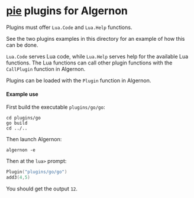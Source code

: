 [pie](https://github.com/natefinch/pie) plugins for Algernon
===========================================================

Plugins must offer `Lua.Code` and `Lua.Help` functions.

See the two plugins examples in this directory for an example of how this can be done.

`Lua.Code` serves Lua code, while `Lua.Help` serves help for the available Lua functions.
The Lua functions can call other plugin functions with the `CallPlugin` function in Algernon.

Plugins can be loaded with the `Plugin` function in Algernon.

#### Example use

First build the executable `plugins/go/go`:

```shell
cd plugins/go
go build
cd ../..
```

Then launch Algernon:

```shell
algernon -e
```

Then at the `lua>` prompt:

```lua
Plugin("plugins/go/go")
add3(4,5)
```

You should get the output `12`.
